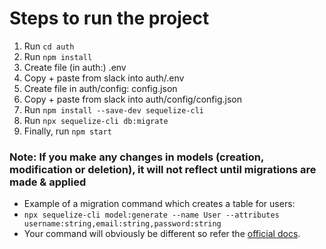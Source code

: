 # Steps to run the project

1. Run `cd auth`
2. Run `npm install`
3. Create file (in auth:) .env
4. Copy + paste from slack into auth/.env
5. Create file in auth/config: config.json
6. Copy + paste from slack into auth/config/config.json
7. Run `npm install --save-dev sequelize-cli`
8. Run `npx sequelize-cli db:migrate`
9. Finally, run `npm start`

### Note: If you make any changes in models (creation, modification or deletion), it will not reflect until migrations are made & applied
- Example of a migration command which creates a table for users:
- `npx sequelize-cli model:generate --name User --attributes username:string,email:string,password:string`
- Your command will obviously be different so refer the <a href="https://sequelize.org/docs/v6/other-topics/migrations/">official docs</a>.
